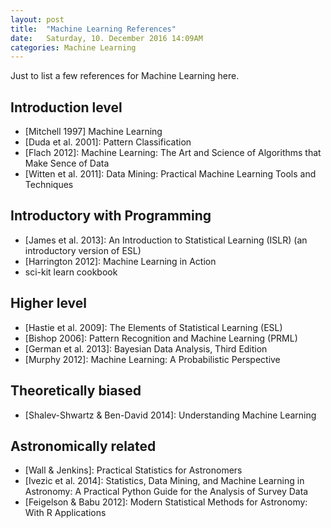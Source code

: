 ```yaml
---
layout: post
title:  "Machine Learning References"
date:   Saturday, 10. December 2016 14:09AM
categories: Machine Learning
---
```


Just to list a few references for Machine Learning here.

## Introduction level

- [Mitchell 1997] Machine Learning
- [Duda et al. 2001]: Pattern Classification
- [Flach 2012]: Machine Learning: The Art and Science of Algorithms that Make Sence of Data
- [Witten et al. 2011]: Data Mining: Practical Machine Learning Tools and Techniques

## Introductory with Programming
- [James et al. 2013]: An Introduction to Statistical Learning (ISLR) (an introductory version of ESL)
- [Harrington 2012]: Machine Learning in Action
- sci-kit learn cookbook

## Higher level
- [Hastie et al. 2009]: The Elements of Statistical Learning (ESL)
- [Bishop 2006]: Pattern Recognition and Machine Learning (PRML)
- [German et al. 2013]: Bayesian Data Analysis, Third Edition
- [Murphy 2012]: Machine Learning: A Probabilistic Perspective

## Theoretically biased

- [Shalev-Shwartz & Ben-David 2014]: Understanding Machine Learning


## Astronomically related
- [Wall & Jenkins]: Practical Statistics for Astronomers
- [Ivezic et al. 2014]: Statistics, Data Mining, and Machine Learning in Astronomy: A Practical Python Guide for the Analysis of Survey Data
- [Feigelson & Babu 2012]: Modern Statistical Methods for Astronomy: With R Applications
